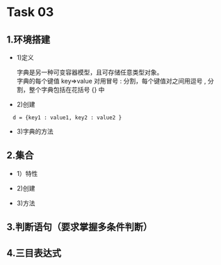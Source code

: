 Task 03
==============
1.环境搭建
--------------
* 1)定义

  字典是另一种可变容器模型，且可存储任意类型对象。  
  字典的每个键值 key=>value 对用冒号 : 分割，每个键值对之间用逗号 , 分割，整个字典包括在花括号 {} 中

* 2)创建
```
  d = {key1 : value1, key2 : value2 }
```

* 3)字典的方法

2.集合
----------------
* 1）特性

* 2)创建


* 3)方法


3.判断语句（要求掌握多条件判断）
----------------




4.三目表达式
----------------

















